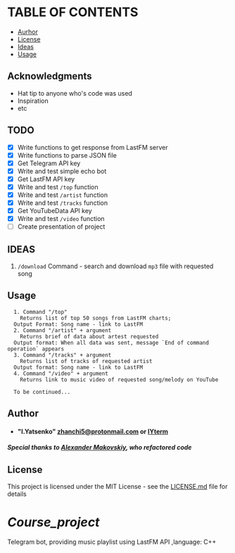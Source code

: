 # TABLE OF CONTENTS
* [Aurhor](#author)
* [License](#license)
* [Ideas](#IDEAS)
* [Usage](#usage)



## Acknowledgments

* Hat tip to anyone who's code was used
* Inspiration
* etc


## <a name='todo'></a> TODO

- [x] Write functions to get response from LastFM server
- [x] Write functions to parse JSON file
- [x] Get Telegram API key
- [x] Write and test simple echo bot
- [x] Get LastFM API key
- [x] Write and test `/top` function
- [x] Write and test `/artist` function
- [x] Write and test `/tracks` function
- [x] Get YouTubeData API key
- [x] Write and test `/video` function
- [ ] Create presentation of project

## <a name='ideas'></a> IDEAS
  1. `/download` Command - search and download `mp3` file with requested song

## <a name='usage'></a> Usage

```
  1. Command "/top"
    Returns list of top 50 songs from LastFM charts;
  Output Format: Song name - link to LastFM
  2. Command "/artist" + argument
    Returns brief of data about artest requested
  Output format: When all data was sent, message `End of command operation` appears
  3. Command "/tracks" + argument
    Returns list of tracks of requested artist
  Output format: Song name - link to LastFM
  4. Command "/video" + argument
    Returns link to music video of requested song/melody on YouTube

  To be continued...
```

## <a name="author"></a>Author
* #### "I.Yatsenko" <zhanchi5@protonmail.com> or [IYterm](https://github.com/IYterm)

#### ***Special thanks to [Alexander Makovskiy](https://github.com/malexkiy), who refactored code***



## <a name='license'></a> License
This project is licensed under the MIT License - see the [LICENSE.md](LICENSE.md) file for details

# *Course_project*
Telegram bot, providing music playlist using LastFM API ,language: C++
